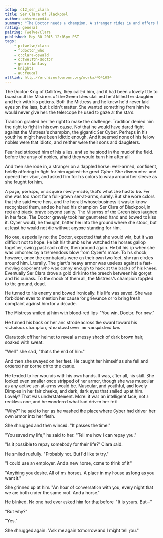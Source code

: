 ```yaml
---
idtag: c12_ser_clara
title: Ser Clara of Blackpool
author: antennapedia
summary: "The Doctor needs a champion. A stranger rides in and offers her sword. She's a little short for a knight."
rating: general
pairing: Twelve/Clara
published: May 30 2015 12:05pm PST
tags:
    - p:twelve/clara
    - f:doctor_who
    - c:clara-oswald
    - c:twelfth-doctor
    - genre:fantasy
    - knights
    - au:feudal
altlink: http://archiveofourown.org/works/4041694
---
```

The Doctor-King of Gallifrey, they called him, and it had been a lovely title to boast until the Mistress of the Green Isles claimed he'd killed her daughter and heir with his potions. Both the Mistress and he knew he'd never laid eyes on the lass, but it didn't matter. She wanted something from him he would never give her: the telescope he used to gaze at the stars.

Tradition granted her the right to make the challenge. Tradition denied him the right to fight in his own cause. Not that he would have dared fight against the Mistress's champion, the gigantic Ser Cyber. Perhaps in his youth he might have been idiotic enough. And it seemed none of his fellow nobles were that idiotic, and neither were their sons and daughters.

Fear had stripped him of his allies, and so he stood in the mud of the field, before the array of nobles, afraid they would burn him after all.

And then she rode in, a stranger on a dappled horse: well-armed, confident, boldly offering to fight for him against the great Cyber. She dismounted and opened her visor, and asked him for his colors to wrap around her sleeve as she fought for him.

A page, perhaps, or a squire newly-made, that's what she had to be. For she was too short for a full-grown ser-at-arms, surely. But she wore colors that she said were hers, and the herald whose business it was to know recognized them, and so he had his champion. Ser Clara of Blackpool, in red and black, brave beyond sanity. The Mistress of the Green Isles laughed in her face. The Doctor gravely took her gauntleted hand and bowed to kiss it. Cyber would, he thought, batter her into the ground where she stood, but at least he would not die without anyone standing for him.

No one, especially not the Doctor, expected that she would win, but it was difficult not to hope. He bit his thumb as he watched the horses gallop together, swing past each other, then around again. He bit his lip when she was unhorsed by a tremendous blow from Cyber's mace. To his shock, however, once the combatants were on their own two feet, she ran circles around him. Literally. The giant's heavy armor was useless against a fast-moving opponent who was canny enough to hack at the backs of his knees. Eventually Ser Clara drove a gold dirk into the breech between his gorget and his cuirass. To the shock of them all, the Mistress's champion toppled to the ground, dead.

He turned to his enemy and bowed ironically. His life was saved. She was forbidden even to mention her cause for grievance or to bring fresh complaint against him for a decade.

The Mistress smiled at him with blood-red lips. "You win, Doctor. For now."

He turned his back on her and strode across the sward toward his victorious champion, who stood over her vanquished foe.

Clara took off her helmet to reveal a messy shock of dark brown hair, soaked with sweat.

"Well," she said, "that's the end of him."

And then she swayed on her feet. He caught her himself as she fell and ordered her borne off to the castle.

He tended to her wounds with his own hands. It was, after all, his skill. She looked even smaller once stripped of her armor, though she was muscular as any active ser-at-arms would be. Muscular, and youthful, and lovely. Dimples in her fair cheeks, and dark, dark eyes that smiled up at him. Lovely? That was understatement. More: it was an intelligent face, not a reckless one, and he wondered what had driven her to it.

"Why?" he said to her, as he washed the place where Cyber had driven her own armor into her flesh.

She shrugged and then winced. "It passes the time."

"You saved my life," he said to her. "Tell me how I can repay you."

"Is it possible to repay somebody for their life?" Clara said.

He smiled ruefully. "Probably not. But I'd like to try."

"I could use an employer. And a new horse, come to think of it."

"Anything you desire. All of my horses. A place in my house as long as you want it."

She grinned up at him. "An hour of conversation with you, every night that we are both under the same roof. And a horse."

He blinked. No one had ever asked him for that before. "It is yours. But--"

"But why?"

"Yes."

She shrugged again. "Ask me again tomorrow and I might tell you."
